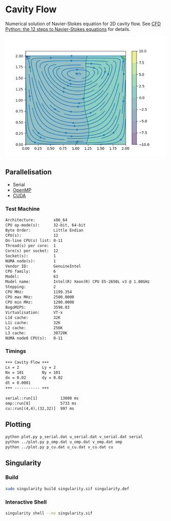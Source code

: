 # Cavity Flow

Numerical solution of Navier-Stokes equation for 2D cavity flow. See [CFD Python: the 12 steps to Navier-Stokes equations](https://doi.org/10.21105/jose.00021) for details.

![Cavity Flow](_assets/cavity-serial.png)
## Parallelisation

* Serial
* [OpenMP](https://www.openmp.org/)
* [CUDA](https://developer.nvidia.com/)

### Test Machine

```
Architecture:        x86_64
CPU op-mode(s):      32-bit, 64-bit
Byte Order:          Little Endian
CPU(s):              12
On-line CPU(s) list: 0-11
Thread(s) per core:  1
Core(s) per socket:  12
Socket(s):           1
NUMA node(s):        1
Vendor ID:           GenuineIntel
CPU family:          6
Model:               63
Model name:          Intel(R) Xeon(R) CPU E5-2650L v3 @ 1.80GHz
Stepping:            2
CPU MHz:             1199.354
CPU max MHz:         2500.0000
CPU min MHz:         1200.0000
BogoMIPS:            3598.03
Virtualisation:      VT-x
L1d cache:           32K
L1i cache:           32K
L2 cache:            256K
L3 cache:            30720K
NUMA node0 CPU(s):   0-11
```

### Timings

```
+++ Cavity Flow +++
Lx = 2          Ly = 2
Nx = 101        Ny = 101
dx = 0.02       dy = 0.02
dt = 0.0001
+++ ----------- +++

serial::run[1]          13600 ms
omp::run[8]             5733 ms
cu::run[(4,4),(32,32)]  997 ms
```

## Plotting

```
python plot.py p_serial.dat u_serial.dat v_serial.dat serial
python ../plot.py p_omp.dat u_omp.dat v_omp.dat omp
python ../plot.py p_cu.dat u_cu.dat v_cu.dat cu
```

## Singularity

### Build

```bash
sudo singularity build singularity.sif singularity.def
```

### Interactive Shell

```bash
singularity shell --nv singularity.sif
```
